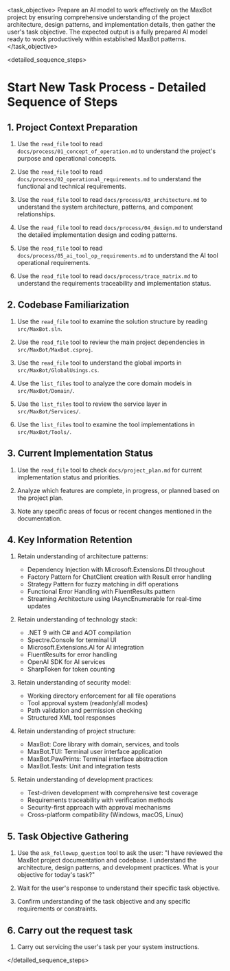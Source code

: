 <task name="Start New Task">

<task_objective>
Prepare an AI model to work effectively on the MaxBot project by ensuring comprehensive understanding of the project architecture, design patterns, and implementation details, then gather the user's task objective. The expected output is a fully prepared AI model ready to work productively within established MaxBot patterns.
</task_objective>

<detailed_sequence_steps>

# Start New Task Process - Detailed Sequence of Steps

## 1. Project Context Preparation

1. Use the `read_file` tool to read `docs/process/01_concept_of_operation.md` to understand the project's purpose and operational concepts.

2. Use the `read_file` tool to read `docs/process/02_operational_requirements.md` to understand the functional and technical requirements.

3. Use the `read_file` tool to read `docs/process/03_architecture.md` to understand the system architecture, patterns, and component relationships.

4. Use the `read_file` tool to read `docs/process/04_design.md` to understand the detailed implementation design and coding patterns.

5. Use the `read_file` tool to read `docs/process/05_ai_tool_op_requirements.md` to understand the AI tool operational requirements.

6. Use the `read_file` tool to read `docs/process/trace_matrix.md` to understand the requirements traceability and implementation status.

## 2. Codebase Familiarization

1. Use the `read_file` tool to examine the solution structure by reading `src/MaxBot.sln`.

2. Use the `read_file` tool to review the main project dependencies in `src/MaxBot/MaxBot.csproj`.

3. Use the `read_file` tool to understand the global imports in `src/MaxBot/GlobalUsings.cs`.

4. Use the `list_files` tool to analyze the core domain models in `src/MaxBot/Domain/`.

5. Use the `list_files` tool to review the service layer in `src/MaxBot/Services/`.

6. Use the `list_files` tool to examine the tool implementations in `src/MaxBot/Tools/`.

## 3. Current Implementation Status

1. Use the `read_file` tool to check `docs/project_plan.md` for current implementation status and priorities.

2. Analyze which features are complete, in progress, or planned based on the project plan.

3. Note any specific areas of focus or recent changes mentioned in the documentation.

## 4. Key Information Retention

1. Retain understanding of architecture patterns:
    - Dependency Injection with Microsoft.Extensions.DI throughout
    - Factory Pattern for ChatClient creation with Result<T> error handling
    - Strategy Pattern for fuzzy matching in diff operations
    - Functional Error Handling with FluentResults pattern
    - Streaming Architecture using IAsyncEnumerable for real-time updates

2. Retain understanding of technology stack:
    - .NET 9 with C# and AOT compilation
    - Spectre.Console for terminal UI
    - Microsoft.Extensions.AI for AI integration
    - FluentResults for error handling
    - OpenAI SDK for AI services
    - SharpToken for token counting

3. Retain understanding of security model:
    - Working directory enforcement for all file operations
    - Tool approval system (readonly/all modes)
    - Path validation and permission checking
    - Structured XML tool responses

4. Retain understanding of project structure:
    - MaxBot: Core library with domain, services, and tools
    - MaxBot.TUI: Terminal user interface application
    - MaxBot.PawPrints: Terminal interface abstraction
    - MaxBot.Tests: Unit and integration tests

5. Retain understanding of development practices:
    - Test-driven development with comprehensive test coverage
    - Requirements traceability with verification methods
    - Security-first approach with approval mechanisms
    - Cross-platform compatibility (Windows, macOS, Linux)

## 5. Task Objective Gathering

1. Use the `ask_followup_question` tool to ask the user: "I have reviewed the MaxBot project documentation and codebase. I understand the architecture, design patterns, and development practices. What is your objective for today's task?"

2. Wait for the user's response to understand their specific task objective.

3. Confirm understanding of the task objective and any specific requirements or constraints.

## 6. Carry out the request task

1. Carry out servicing the user's task per your system instructions.

</detailed_sequence_steps>

</task>
